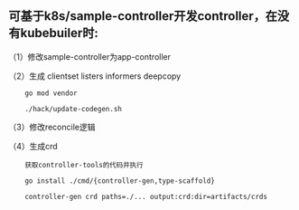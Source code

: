 ## 可基于k8s/sample-controller开发controller，在没有kubebuiler时:

（1）修改sample-controller为app-controller

（2）生成 clientset listers informers deepcopy

        go mod vendor

        ./hack/update-codegen.sh

（3）修改reconcile逻辑

（4）生成crd

        获取controller-tools的代码并执行

        go install ./cmd/{controller-gen,type-scaffold}

        controller-gen crd paths=./... output:crd:dir=artifacts/crds